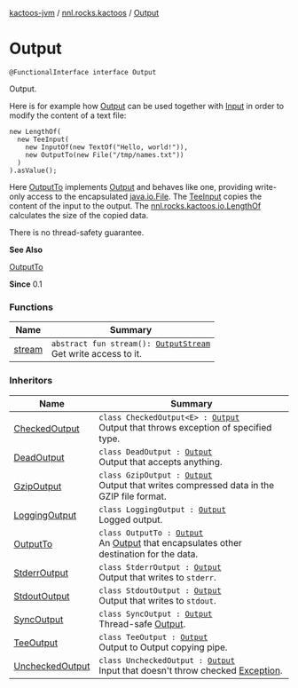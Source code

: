 [kactoos-jvm](../../index.md) / [nnl.rocks.kactoos](../index.md) / [Output](./index.md)

# Output

`@FunctionalInterface interface Output`

Output.

Here is for example how [Output](./index.md) can be used
together with [Input](../-input/index.md) in order to modify the content
of a text file:

```
new LengthOf(
  new TeeInput(
    new InputOf(new TextOf("Hello, world!")),
    new OutputTo(new File("/tmp/names.txt"))
  )
).asValue();
```

Here [OutputTo](../../nnl.rocks.kactoos.io/-output-to/index.md) implements [Output](./index.md) and behaves like
one, providing write-only access to the encapsulated
[java.io.File](http://docs.oracle.com/javase/8/docs/api/java/io/File.html). The [TeeInput](../../nnl.rocks.kactoos.io/-tee-input/index.md) copies the content of the
input to the output. The [nnl.rocks.kactoos.io.LengthOf](../../nnl.rocks.kactoos.io/-length-of/index.md)
calculates the size of the copied data.

There is no thread-safety guarantee.

**See Also**

[OutputTo](../../nnl.rocks.kactoos.io/-output-to/index.md)

**Since**
0.1

### Functions

| Name | Summary |
|---|---|
| [stream](stream.md) | `abstract fun stream(): `[`OutputStream`](http://docs.oracle.com/javase/8/docs/api/java/io/OutputStream.html)<br>Get write access to it. |

### Inheritors

| Name | Summary |
|---|---|
| [CheckedOutput](../../nnl.rocks.kactoos.io/-checked-output/index.md) | `class CheckedOutput<E> : `[`Output`](./index.md)<br>Output that throws exception of specified type. |
| [DeadOutput](../../nnl.rocks.kactoos.io/-dead-output/index.md) | `class DeadOutput : `[`Output`](./index.md)<br>Output that accepts anything. |
| [GzipOutput](../../nnl.rocks.kactoos.io/-gzip-output/index.md) | `class GzipOutput : `[`Output`](./index.md)<br>Output that writes compressed data in the GZIP file format. |
| [LoggingOutput](../../nnl.rocks.kactoos.io/-logging-output/index.md) | `class LoggingOutput : `[`Output`](./index.md)<br>Logged output. |
| [OutputTo](../../nnl.rocks.kactoos.io/-output-to/index.md) | `class OutputTo : `[`Output`](./index.md)<br>An [Output](./index.md) that encapsulates other destination for the data. |
| [StderrOutput](../../nnl.rocks.kactoos.io/-stderr-output/index.md) | `class StderrOutput : `[`Output`](./index.md)<br>Output that writes to `stderr`. |
| [StdoutOutput](../../nnl.rocks.kactoos.io/-stdout-output/index.md) | `class StdoutOutput : `[`Output`](./index.md)<br>Output that writes to `stdout`. |
| [SyncOutput](../../nnl.rocks.kactoos.io/-sync-output/index.md) | `class SyncOutput : `[`Output`](./index.md)<br>Thread-safe [Output](./index.md). |
| [TeeOutput](../../nnl.rocks.kactoos.io/-tee-output/index.md) | `class TeeOutput : `[`Output`](./index.md)<br>Output to Output copying pipe. |
| [UncheckedOutput](../../nnl.rocks.kactoos.io/-unchecked-output/index.md) | `class UncheckedOutput : `[`Output`](./index.md)<br>Input that doesn't throw checked [Exception](https://kotlinlang.org/api/latest/jvm/stdlib/kotlin/-exception/index.html). |
